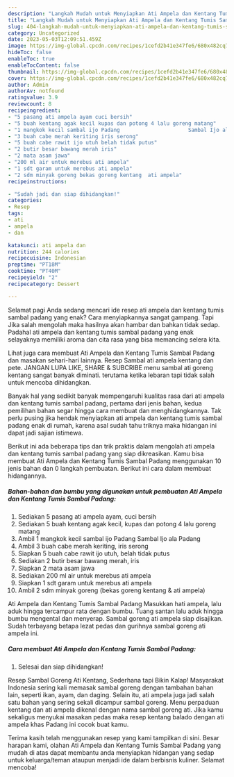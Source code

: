 ```yaml
---
description: "Langkah Mudah untuk Menyiapkan Ati Ampela dan Kentang Tumis Sambal Padang yang Lezat Sekali"
title: "Langkah Mudah untuk Menyiapkan Ati Ampela dan Kentang Tumis Sambal Padang yang Lezat Sekali"
slug: 404-langkah-mudah-untuk-menyiapkan-ati-ampela-dan-kentang-tumis-sambal-padang-yang-lezat-sekali
category: Uncategorized
date: 2023-05-03T12:09:51.459Z
image: https://img-global.cpcdn.com/recipes/1cefd2b41e347fe6/680x482cq70/ati-ampela-dan-kentang-tumis-sambal-padang-foto-resep-utama.jpg
hideToc: false
enableToc: true
enableTocContent: false
thumbnail: https://img-global.cpcdn.com/recipes/1cefd2b41e347fe6/680x482cq70/ati-ampela-dan-kentang-tumis-sambal-padang-foto-resep-utama.jpg
cover: https://img-global.cpcdn.com/recipes/1cefd2b41e347fe6/680x482cq70/ati-ampela-dan-kentang-tumis-sambal-padang-foto-resep-utama.jpg
author: Admin
authorAv: notfound
ratingvalue: 3.9
reviewcount: 8
recipeingredient:
- "5 pasang ati ampela ayam cuci bersih"
- "5 buah kentang agak kecil kupas dan potong 4 lalu goreng matang"
- "1 mangkok kecil sambal ijo Padang                      Sambal Ijo ala Padang"
- "3 buah cabe merah keriting iris serong"
- "5 buah cabe rawit ijo utuh belah tidak putus"
- "2 butir besar bawang merah iris"
- "2 mata asam jawa"
- "200 ml air untuk merebus ati ampela"
- "1 sdt garam untuk merebus ati ampela"
- "2 sdm minyak goreng bekas goreng kentang  ati ampela"
recipeinstructions:

- "Sudah jadi dan siap dihidangkan!"
categories:
- Resep
tags:
- ati
- ampela
- dan

katakunci: ati ampela dan 
nutrition: 244 calories
recipecuisine: Indonesian
preptime: "PT18M"
cooktime: "PT40M"
recipeyield: "2"
recipecategory: Dessert

---
```



Selamat pagi Anda sedang mencari ide resep ati ampela dan kentang tumis sambal padang yang enak? Cara menyiapkannya sangat gampang. Tapi Jika salah mengolah maka hasilnya akan hambar dan bahkan tidak sedap. Padahal ati ampela dan kentang tumis sambal padang yang enak selayaknya memiliki aroma dan cita rasa yang bisa memancing selera kita.


Lihat juga cara membuat Ati Ampela dan Kentang Tumis Sambal Padang dan masakan sehari-hari lainnya. Resep Sambal ati ampela kentang dan pete. JANGAN LUPA LIKE, SHARE &amp; SUBCRIBE menu sambal ati goreng kentang sangat banyak diminati. terutama ketika lebaran tapi tidak salah untuk mencoba dihidangkan.

Banyak hal yang sedikit banyak mempengaruhi kualitas rasa dari ati ampela dan kentang tumis sambal padang, pertama dari jenis bahan, kedua pemilihan bahan segar hingga cara membuat dan menghidangkannya. Tak perlu pusing jika hendak menyiapkan ati ampela dan kentang tumis sambal padang enak di rumah, karena asal sudah tahu triknya maka hidangan ini dapat jadi sajian istimewa.


Berikut ini ada beberapa tips dan trik praktis dalam mengolah ati ampela dan kentang tumis sambal padang yang siap dikreasikan. Kamu bisa membuat Ati Ampela dan Kentang Tumis Sambal Padang menggunakan 10 jenis bahan dan 0 langkah pembuatan. Berikut ini cara dalam membuat hidangannya.

<!--inarticleads1-->

##### Bahan-bahan dan bumbu yang digunakan untuk pembuatan Ati Ampela dan Kentang Tumis Sambal Padang:

1. Sediakan 5 pasang ati ampela ayam, cuci bersih
1. Sediakan 5 buah kentang agak kecil, kupas dan potong 4 lalu goreng matang
1. Ambil 1 mangkok kecil sambal ijo Padang                      Sambal Ijo ala Padang
1. Ambil 3 buah cabe merah keriting, iris serong
1. Siapkan 5 buah cabe rawit ijo utuh, belah tidak putus
1. Sediakan 2 butir besar bawang merah, iris
1. Siapkan 2 mata asam jawa
1. Sediakan 200 ml air untuk merebus ati ampela
1. Siapkan 1 sdt garam untuk merebus ati ampela
1. Ambil 2 sdm minyak goreng (bekas goreng kentang &amp; ati ampela)


Ati Ampela dan Kentang Tumis Sambal Padang Masukkan hati ampela, lalu aduk hingga tercampur rata dengan bumbu. Tuang santan lalu aduk hingga bumbu mengental dan menyerap. Sambal goreng ati ampela siap disajikan. Sudah terbayang betapa lezat pedas dan gurihnya sambal goreng ati ampela ini. 

<!--inarticleads2-->

##### Cara membuat Ati Ampela dan Kentang Tumis Sambal Padang:


1. Selesai dan siap dihidangkan!

Resep Sambal Goreng Ati Kentang, Sederhana tapi Bikin Kalap! Masyarakat Indonesia sering kali memasak sambal goreng dengan tambahan bahan lain, seperti ikan, ayam, dan daging. Selain itu, ati ampela juga jadi salah satu bahan yang sering sekali dicampur sambal goreng. Menu perpaduan kentang dan ati ampela dikenal dengan nama sambal goreng ati. Jika kamu sekaligus menyukai masakan pedas maka resep kentang balado dengan ati ampela khas Padang ini cocok buat kamu. 

Terima kasih telah menggunakan resep yang kami tampilkan di sini. Besar harapan kami, olahan Ati Ampela dan Kentang Tumis Sambal Padang yang mudah di atas dapat membantu anda menyiapkan hidangan yang sedap untuk keluarga/teman ataupun menjadi ide dalam berbisnis kuliner. Selamat mencoba!
